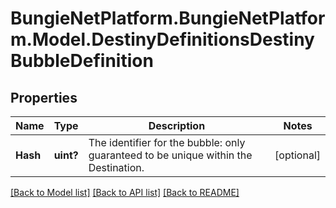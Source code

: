 # BungieNetPlatform.BungieNetPlatform.Model.DestinyDefinitionsDestinyBubbleDefinition
## Properties

Name | Type | Description | Notes
------------ | ------------- | ------------- | -------------
**Hash** | **uint?** | The identifier for the bubble: only guaranteed to be unique within the Destination. | [optional] 

[[Back to Model list]](../README.md#documentation-for-models) [[Back to API list]](../README.md#documentation-for-api-endpoints) [[Back to README]](../README.md)

